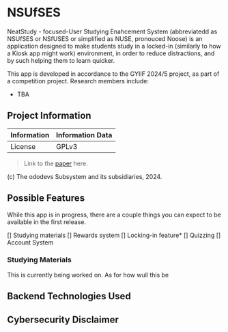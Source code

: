 # NSUfSES
NeatStudy -  focused-User Studying Enahcement System (abbreviatedd as NSUfSES or NSfUSES or simplified as NUSE, pronouced Noose) is an application designed to make students study in a locked-in (similarly to how a Kiosk app might work) environment, in order to reduce distractions, and by such helping them to learn quicker.

This app is developed in accordance to the GYIIF 2024/5 project, as part of a competition project. Research members include:

 - TBA

## Project Information

| Information | Information Data |
| ----------- | ---------------- |
| License     | GPLv3            |

> Link to the [paper](about:blank) here.

(c) The ododevs Subsystem and its subsidiaries, 2024.

## Possible Features
While this app is in progress, there are a couple things you can expect to be available in the first release.

[] Studying materials
[] Rewards system
[] Locking-in feature*
[] Quizzing
[] Account System

### Studying Materials
This is currently being worked on. As for how wull this be 

## Backend Technologies Used

## Cybersecurity Disclaimer

## 
